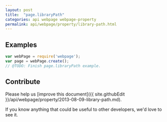 ```yaml
---
layout: post
title:  "page.libraryPath"
categories: api webpage webpage-property
permalink: api/webpage/property/library-path.html
---
```


## Examples

```javascript
var webPage = require('webpage');
var page = webPage.create();
// @TODO: Finish page.libraryPath example.
```

## Contribute

Please help us [improve this document]({{ site.githubEdit }}/api/webpage/property/2013-08-09-library-path.md).

If you know anything that could be useful to other developers, we'd love to see it.


